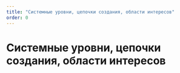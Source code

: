 ```yaml
---
title: "Системные уровни, цепочки создания, области интересов"
order: 0
---
```


# Системные уровни, цепочки создания, области интересов

